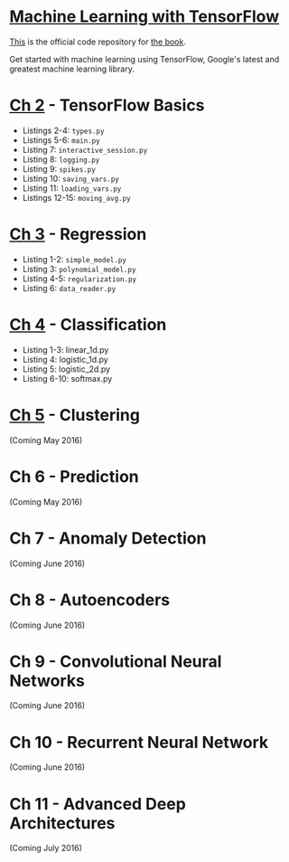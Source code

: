 # [Machine Learning with TensorFlow](http://www.tensorflowbook.com/)

[This](https://github.com/BinRoot/TensorFlow-Book) is the official code repository for [the book](http://www.tensorflowbook.com/).



Get started with machine learning using TensorFlow, Google's latest and greatest machine learning library.


# [Ch 2](https://github.com/BinRoot/TensorFlow-Book/tree/master/ch02_basics) - TensorFlow Basics

* Listings 2-4: `types.py`
* Listings 5-6: `main.py`
* Listing 7: `interactive_session.py`
* Listing 8: `logging.py`
* Listing 9: `spikes.py`
* Listing 10: `saving_vars.py`
* Listing 11: `loading_vars.py`
* Listings 12-15: `moving_avg.py`

# [Ch 3](https://github.com/BinRoot/TensorFlow-Book/tree/master/ch03_regression) - Regression

* Listing 1-2: `simple_model.py`
* Listing 3: `polynomial_model.py`
* Listing 4-5: `regularization.py`
* Listing 6: `data_reader.py`

# [Ch 4](https://github.com/BinRoot/TensorFlow-Book/tree/master/ch04_classification) - Classification

* Listing 1-3: linear_1d.py
* Listing 4: logistic_1d.py
* Listing 5: logistic_2d.py
* Listing 6-10: softmax.py

# [Ch 5](https://github.com/BinRoot/TensorFlow-Book/tree/master/ch05_clustering) - Clustering

(Coming May 2016)

# Ch 6 - Prediction

(Coming May 2016)

# Ch 7 - Anomaly Detection

(Coming June 2016)

# Ch 8 - Autoencoders

(Coming June 2016)

# Ch 9 - Convolutional Neural Networks

(Coming June 2016)

# Ch 10 - Recurrent Neural Network

(Coming June 2016)

# Ch 11 - Advanced Deep Architectures

(Coming July 2016)
